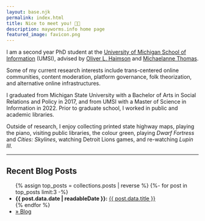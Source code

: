 ```yaml
---
layout: base.njk
permalink: index.html
title: Nice to meet you! 👋😃 
description: mayworms.info home page
featured_image: favicon.png
---
```

I am a second year PhD student at the <a href="https://www.si.umich.edu" target="_blank">University of Michigan School of Information</a> (UMSI), advised by <a href="https://oliverhaimson.com/index.html" target="_blank">Oliver L. Haimson</a> and <a href="https://michaelannethomas.com" target="_blank">Michaelanne Thomas</a>.

Some of my current research interests include trans-centered online communities, content moderation, platform governance, folk theorization, and alternative online infrastructures.

I graduated from Michigan State University with a Bachelor of Arts in Social Relations and Policy in 2017, and from UMSI with a Master of Science in Information in 2022. Prior to graduate school, I worked in public and academic libraries.

Outside of research, I enjoy collecting printed state highway maps, playing the piano, visiting public libraries, the colour green, playing *Dwarf Fortress* and *Cities: Skylines*, watching Detroit Lions games, and re-watching *Lupin III.*

--- 
<!-- This next part will show your top three most recent posts. You can change how readableDate looks in your .eleventy.js file-->
## Recent Blog Posts

<div id="recentpostlistdiv">
  <ul>
  {% assign top_posts = collections.posts | reverse %}
	{%- for post in top_posts limit:3 -%}
		<li><b>{{ post.data.date | readableDate }}:</b> <a href="{{ post.data.permalink }}">{{ post.data.title }}</a></li>
	{% endfor %}<li class="moreposts"><a href="blog.html">» Blog</a></li></ul>
</div>